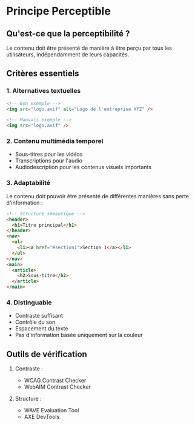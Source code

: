 # Principe Perceptible

## Qu'est-ce que la perceptibilité ?

Le contenu doit être présenté de manière à être perçu par tous les utilisateurs, indépendamment de leurs capacités.

## Critères essentiels

### 1. Alternatives textuelles

```html
<!-- Bon exemple -->
<img src="logo.avif" alt="Logo de l'entreprise XYZ" />

<!-- Mauvais exemple -->
<img src="logo.avif" />
```

### 2. Contenu multimédia temporel

- Sous-titres pour les vidéos
- Transcriptions pour l'audio
- Audiodescription pour les contenus visuels importants

### 3. Adaptabilité

Le contenu doit pouvoir être présenté de différentes manières sans perte d'information :

```html
<!-- Structure sémantique -->
<header>
  <h1>Titre principal</h1>
</header>
<nav>
  <ul>
    <li><a href="#section1">Section 1</a></li>
  </ul>
</nav>
<main>
  <article>
    <h2>Sous-titre</h2>
  </article>
</main>
```

### 4. Distinguable

- Contraste suffisant
- Contrôle du son
- Espacement du texte
- Pas d'information basée uniquement sur la couleur

## Outils de vérification

1. Contraste :

   - WCAG Contrast Checker
   - WebAIM Contrast Checker

2. Structure :
   - WAVE Evaluation Tool
   - AXE DevTools
